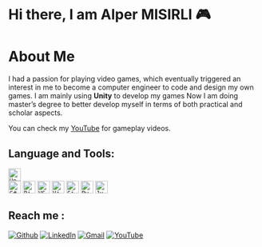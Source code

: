 # Hi there, I am Alper MISIRLI 🎮

# About Me

I had a passion for playing video games, which eventually triggered an interest in me to become a computer engineer to code and design my own games. 
I am mainly using **Unity** to develop my games
Now I am doing master’s degree to better develop myself in terms of both practical and scholar aspects.

You can check my [YouTube](https://www.youtube.com/channel/UCXD5feA2ppGkwKx-MFW8fRQ/videos) for gameplay videos.

## Language and Tools:

<code><img height="25" src="https://img.shields.io/badge/Unity-100000?style=for-the-badge&logo=unity&logoColor=white" alt="Unity" >  </code>
<code><img height="25" src="https://img.shields.io/badge/C%23-239125?style=for-the-badge&logo=c-sharp&logoColor=white" alt="C#" ></code>
<code><img height="25" src="https://img.shields.io/badge/Rider-000000.svg?style=for-the-badge&logo=Rider&logoColor=white&color=black&labelColor=crimson" alt="Rider" ></code>
<code><img height="25" src="https://img.shields.io/badge/Visual%25Studio%25Code-0078d7.svg?style=for-the-badge&logo=visual-studio-code&logoColor=white" alt="VS Code" ></code>
<code><img height="25" src="https://img.shields.io/badge/Visual%25Studio-5C2D91.svg?style=for-the-badge&logo=visual-studio&logoColor=white" alt="Visual Studio" ></code>
<code><img height="25" src="https://img.shields.io/badge/git-%23F05033.svg?style=for-the-badge&logo=git&logoColor=white" alt="Git" ></code>
<code><img height="25" src="https://img.shields.io/badge/Python-3776AB?style=for-the-badge&logo=python&logoColor=white" alt="Python"  ></code>
<code><img height="25" src="https://img.shields.io/badge/jupyter-%23FA0F00.svg?style=for-the-badge&logo=jupyter&logoColor=white" alt="Jupyter"  ></code>

## Reach me :

<p><a href="https://github.com/RedLegend97" target="_blank">
<img alt="Github" src="https://img.shields.io/badge/GitHub-%2312100E.svg?&style=for-the-badge&logo=Github&logoColor=white" alt="Github" /></a>
<a href="https://www.linkedin.com/in/osmanalpermisirli/" target="_blank"> <img alt="LinkedIn" src="https://img.shields.io/badge/linkedin-%230077B5.svg?&style=for-the-badge&logo=linkedin&logoColor=white" /></a> 
<a href="mailto:alpermisirli@gmail.com">
<img alt="Gmail" src="https://img.shields.io/badge/Gmail-D14836?style=for-the-badge&logo=gmail&logoColor=white"/></a>
<a href="https://www.youtube.com/channel/UCXD5feA2ppGkwKx-MFW8fRQ/videos" target="_blank"> <img alt="YouTube" src="https://img.shields.io/badge/YouTube-FF0000?style=for-the-badge&logo=youtube&logoColor=white" /></a> 
</p>
